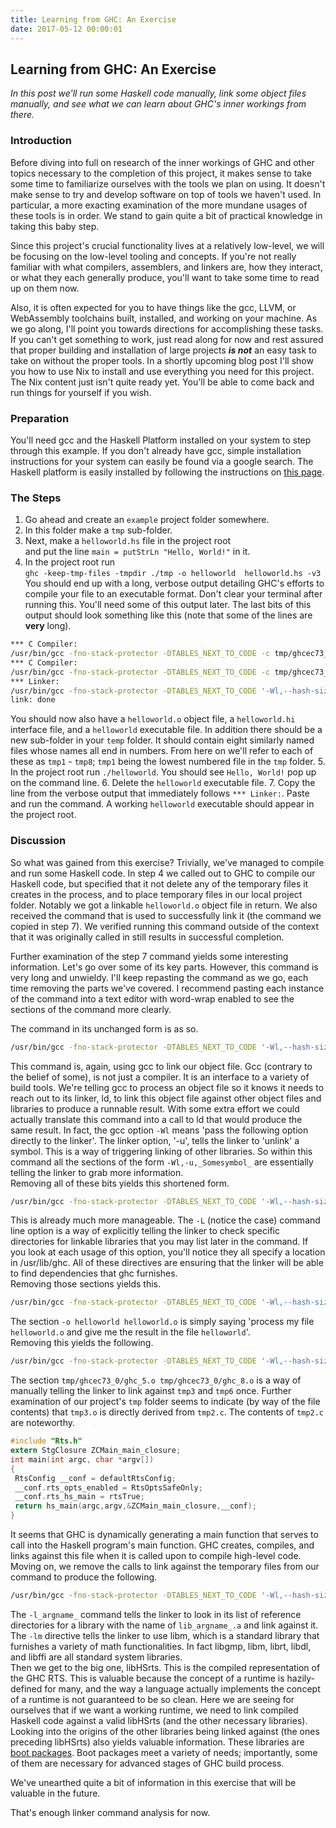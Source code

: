 ```yaml
---
title: Learning from GHC: An Exercise
date: 2017-05-12 00:00:01
---
```

## Learning from GHC: An Exercise
_In this post we'll run some Haskell code manually, link some object files manually, and see what we can learn about GHC's inner workings from there._

### Introduction
Before diving into full on research of the inner workings of GHC and other topics necessary to the completion of this project, it makes sense to take some time to familiarize ourselves with the tools we plan on using. It doesn't make sense to try and develop software on top of tools we haven't used. In particular, a more exacting examination of the more mundane usages of these tools is in order. We stand to gain quite a bit of practical knowledge in taking this baby step.

Since this project's crucial functionality lives at a relatively low-level, we will be focusing on the low-level tooling and concepts. If you're not really familiar with what compilers, assemblers, and linkers are, how they interact, or what they each generally produce, you'll want to take some time to read up on them now.

Also, it is often expected for you to have things like the gcc, LLVM, or WebAssembly toolchains built, installed, and working on your machine. As we go along, I'll point you towards directions for accomplishing these tasks. If you can't get something to work, just read along for now and rest assured that proper building and installation of large projects ***is not*** an easy task to take on without the proper tools. In a shortly upcoming blog post I'll show you how to use Nix to install and use everything you need for this project. The Nix content just isn't quite ready yet. You'll be able to come back and run things for yourself if you wish.

### Preparation
You'll need gcc and the Haskell Platform installed on your system to step through this example. If you don't already have gcc, simple installation instructions for your system can easily be found via a google search. The Haskell platform is easily installed by following the instructions on [this page](https://www.haskell.org/platform/).

### The Steps
1. Go ahead and create an `example` project folder somewhere.
2. In this folder make a `tmp` sub-folder.  
3. Next, make a `helloworld.hs` file in the project root  
and put the line `main = putStrLn "Hello, World!"` in it.
4. In the project root run  
`ghc -keep-tmp-files -tmpdir ./tmp -o helloworld  helloworld.hs -v3`  
You should end up with a long, verbose output detailing GHC's efforts to compile your file to an executable format. Don't clear your terminal after running this. You'll need some of this output later. The last bits of this output should look something like this (note that some of the lines are **very** long).
```bash
*** C Compiler:
/usr/bin/gcc -fno-stack-protector -DTABLES_NEXT_TO_CODE -c tmp/ghcec73_0/ghc_4.c -o tmp/ghcec73_0/ghc_5.o -I/usr/lib/ghc/include
*** C Compiler:
/usr/bin/gcc -fno-stack-protector -DTABLES_NEXT_TO_CODE -c tmp/ghcec73_0/ghc_7.s -o tmp/ghcec73_0/ghc_8.o -I/usr/lib/ghc/include
*** Linker:
/usr/bin/gcc -fno-stack-protector -DTABLES_NEXT_TO_CODE '-Wl,--hash-size=31' -Wl,--reduce-memory-overheads -Wl,--no-as-needed -o helloworld helloworld.o -L/usr/lib/ghc/base_HQfYBxpPvuw8OunzQu6JGM -L/usr/lib/ghc/integ_2aU3IZNMF9a7mQ0OzsZ0dS -L/usr/lib/ghc/ghcpr_8TmvWUcS1U1IKHT0levwg3 -L/usr/lib/ghc/rts tmp/ghcec73_0/ghc_5.o tmp/ghcec73_0/ghc_8.o -Wl,-u,ghczmprim_GHCziTypes_Izh_static_info -Wl,-u,ghczmprim_GHCziTypes_Czh_static_info -Wl,-u,ghczmprim_GHCziTypes_Fzh_static_info -Wl,-u,ghczmprim_GHCziTypes_Dzh_static_info -Wl,-u,base_GHCziPtr_Ptr_static_info -Wl,-u,ghczmprim_GHCziTypes_Wzh_static_info -Wl,-u,base_GHCziInt_I8zh_static_info -Wl,-u,base_GHCziInt_I16zh_static_info -Wl,-u,base_GHCziInt_I32zh_static_info -Wl,-u,base_GHCziInt_I64zh_static_info -Wl,-u,base_GHCziWord_W8zh_static_info -Wl,-u,base_GHCziWord_W16zh_static_info -Wl,-u,base_GHCziWord_W32zh_static_info -Wl,-u,base_GHCziWord_W64zh_static_info -Wl,-u,base_GHCziStable_StablePtr_static_info -Wl,-u,ghczmprim_GHCziTypes_Izh_con_info -Wl,-u,ghczmprim_GHCziTypes_Czh_con_info -Wl,-u,ghczmprim_GHCziTypes_Fzh_con_info -Wl,-u,ghczmprim_GHCziTypes_Dzh_con_info -Wl,-u,base_GHCziPtr_Ptr_con_info -Wl,-u,base_GHCziPtr_FunPtr_con_info -Wl,-u,base_GHCziStable_StablePtr_con_info -Wl,-u,ghczmprim_GHCziTypes_False_closure -Wl,-u,ghczmprim_GHCziTypes_True_closure -Wl,-u,base_GHCziPack_unpackCString_closure -Wl,-u,base_GHCziIOziException_stackOverflow_closure -Wl,-u,base_GHCziIOziException_heapOverflow_closure -Wl,-u,base_ControlziExceptionziBase_nonTermination_closure -Wl,-u,base_GHCziIOziException_blockedIndefinitelyOnMVar_closure -Wl,-u,base_GHCziIOziException_blockedIndefinitelyOnSTM_closure -Wl,-u,base_GHCziIOziException_allocationLimitExceeded_closure -Wl,-u,base_ControlziExceptionziBase_nestedAtomically_closure -Wl,-u,base_GHCziEventziThread_blockedOnBadFD_closure -Wl,-u,base_GHCziWeak_runFinalizzerBatch_closure -Wl,-u,base_GHCziTopHandler_flushStdHandles_closure -Wl,-u,base_GHCziTopHandler_runIO_closure -Wl,-u,base_GHCziTopHandler_runNonIO_closure -Wl,-u,base_GHCziConcziIO_ensureIOManagerIsRunning_closure -Wl,-u,base_GHCziConcziIO_ioManagerCapabilitiesChanged_closure -Wl,-u,base_GHCziConcziSync_runSparks_closure -Wl,-u,base_GHCziConcziSignal_runHandlersPtr_closure -lHSbase-4.8.2.0-HQfYBxpPvuw8OunzQu6JGM -lHSinteger-gmp-1.0.0.0-2aU3IZNMF9a7mQ0OzsZ0dS -lHSghc-prim-0.4.0.0-8TmvWUcS1U1IKHT0levwg3 -lHSrts -lgmp -lm -lrt -ldl -lffi
link: done
```
You should now also have a `helloworld.o` object file, a `helloworld.hi` interface file, and a `helloworld` executable file. In addition there should be a new sub-folder in your `temp` folder. It should contain eight similarly named files whose names all end in numbers. From here on we'll refer to each of these as `tmp1` - `tmp8`; `tmp1` being the lowest numbered file in the `tmp` folder.
5. In the project root run `./helloworld`. You should see `Hello, World!` pop up on the command line.
6. Delete the `helloworld` executable file.
7. Copy the line from the verbose output that immediately follows `*** Linker:`. Paste and run the command. A working `helloworld` executable should appear in the project root.

### Discussion
So what was gained from this exercise? Trivially, we've managed to compile and run some Haskell code. In step 4 we called out to GHC to compile our Haskell code, but specified that it not delete any of the temporary files it creates in the process, and to place temporary files in our local project folder. Notably we got a linkable `helloworld.o` object file in return. We also received the command that is used to successfully link it (the command we copied in step 7). We verified running this command outside of the context that it was originally called in still results in successful completion.  

Further examination of the step 7 command yields some interesting information. Let's go over some of its key parts. However, this command is very long and unwieldy. I'll keep repasting the command as we go, each time removing the parts we've covered. I recommend pasting each instance of the command into a text editor with word-wrap enabled to see the sections of the command more clearly.  

The command in its unchanged form is as so.
```bash
/usr/bin/gcc -fno-stack-protector -DTABLES_NEXT_TO_CODE '-Wl,--hash-size=31' -Wl,--reduce-memory-overheads -Wl,--no-as-needed -o helloworld helloworld.o -L/usr/lib/ghc/base_HQfYBxpPvuw8OunzQu6JGM -L/usr/lib/ghc/integ_2aU3IZNMF9a7mQ0OzsZ0dS -L/usr/lib/ghc/ghcpr_8TmvWUcS1U1IKHT0levwg3 -L/usr/lib/ghc/rts tmp/ghcec73_0/ghc_5.o tmp/ghcec73_0/ghc_8.o -Wl,-u,ghczmprim_GHCziTypes_Izh_static_info -Wl,-u,ghczmprim_GHCziTypes_Czh_static_info -Wl,-u,ghczmprim_GHCziTypes_Fzh_static_info -Wl,-u,ghczmprim_GHCziTypes_Dzh_static_info -Wl,-u,base_GHCziPtr_Ptr_static_info -Wl,-u,ghczmprim_GHCziTypes_Wzh_static_info -Wl,-u,base_GHCziInt_I8zh_static_info -Wl,-u,base_GHCziInt_I16zh_static_info -Wl,-u,base_GHCziInt_I32zh_static_info -Wl,-u,base_GHCziInt_I64zh_static_info -Wl,-u,base_GHCziWord_W8zh_static_info -Wl,-u,base_GHCziWord_W16zh_static_info -Wl,-u,base_GHCziWord_W32zh_static_info -Wl,-u,base_GHCziWord_W64zh_static_info -Wl,-u,base_GHCziStable_StablePtr_static_info -Wl,-u,ghczmprim_GHCziTypes_Izh_con_info -Wl,-u,ghczmprim_GHCziTypes_Czh_con_info -Wl,-u,ghczmprim_GHCziTypes_Fzh_con_info -Wl,-u,ghczmprim_GHCziTypes_Dzh_con_info -Wl,-u,base_GHCziPtr_Ptr_con_info -Wl,-u,base_GHCziPtr_FunPtr_con_info -Wl,-u,base_GHCziStable_StablePtr_con_info -Wl,-u,ghczmprim_GHCziTypes_False_closure -Wl,-u,ghczmprim_GHCziTypes_True_closure -Wl,-u,base_GHCziPack_unpackCString_closure -Wl,-u,base_GHCziIOziException_stackOverflow_closure -Wl,-u,base_GHCziIOziException_heapOverflow_closure -Wl,-u,base_ControlziExceptionziBase_nonTermination_closure -Wl,-u,base_GHCziIOziException_blockedIndefinitelyOnMVar_closure -Wl,-u,base_GHCziIOziException_blockedIndefinitelyOnSTM_closure -Wl,-u,base_GHCziIOziException_allocationLimitExceeded_closure -Wl,-u,base_ControlziExceptionziBase_nestedAtomically_closure -Wl,-u,base_GHCziEventziThread_blockedOnBadFD_closure -Wl,-u,base_GHCziWeak_runFinalizzerBatch_closure -Wl,-u,base_GHCziTopHandler_flushStdHandles_closure -Wl,-u,base_GHCziTopHandler_runIO_closure -Wl,-u,base_GHCziTopHandler_runNonIO_closure -Wl,-u,base_GHCziConcziIO_ensureIOManagerIsRunning_closure -Wl,-u,base_GHCziConcziIO_ioManagerCapabilitiesChanged_closure -Wl,-u,base_GHCziConcziSync_runSparks_closure -Wl,-u,base_GHCziConcziSignal_runHandlersPtr_closure -lHSbase-4.8.2.0-HQfYBxpPvuw8OunzQu6JGM -lHSinteger-gmp-1.0.0.0-2aU3IZNMF9a7mQ0OzsZ0dS -lHSghc-prim-0.4.0.0-8TmvWUcS1U1IKHT0levwg3 -lHSrts -lgmp -lm -lrt -ldl -lffi
```
This command is, again, using gcc to link our object file. Gcc (contrary to the belief of some), is not just a compiler. It is an interface to a variety of build tools. We're telling gcc to process an object file so it knows it needs to reach out to its linker, ld, to link this object file against other object files and libraries to produce a runnable result. With some extra effort we could actually translate this command into a call to ld that would produce the same result. In fact, the gcc option `-Wl` means 'pass the following option directly to the linker'. The linker option, '-u', tells the linker to 'unlink' a symbol. This is a way of triggering linking of other libraries. So within this command all the sections of the form `-Wl,-u,_Somesymbol_` are essentially telling the linker to grab more information.  
Removing all of these bits yields this shortened form.
```bash
/usr/bin/gcc -fno-stack-protector -DTABLES_NEXT_TO_CODE '-Wl,--hash-size=31' -Wl,--reduce-memory-overheads -Wl,--no-as-needed -o helloworld helloworld.o -L/usr/lib/ghc/base_HQfYBxpPvuw8OunzQu6JGM -L/usr/lib/ghc/integ_2aU3IZNMF9a7mQ0OzsZ0dS -L/usr/lib/ghc/ghcpr_8TmvWUcS1U1IKHT0levwg3 -L/usr/lib/ghc/rts tmp/ghcec73_0/ghc_5.o tmp/ghcec73_0/ghc_8.o -lHSbase-4.8.2.0-HQfYBxpPvuw8OunzQu6JGM -lHSinteger-gmp-1.0.0.0-2aU3IZNMF9a7mQ0OzsZ0dS -lHSghc-prim-0.4.0.0-8TmvWUcS1U1IKHT0levwg3 -lHSrts -lgmp -lm -lrt -ldl -lffi
```
This is already much more manageable. The `-L` (notice the case) command line option is a way of explicitly telling the linker to check specific directories for linkable libraries that you may list later in the command. If you look at each usage of this option, you'll notice they all specify a location in /usr/lib/ghc. All of these directives are ensuring that the linker will be able to find dependencies that ghc furnishes.  
Removing those sections yields this.
```bash
/usr/bin/gcc -fno-stack-protector -DTABLES_NEXT_TO_CODE '-Wl,--hash-size=31' -Wl,--reduce-memory-overheads -Wl,--no-as-needed -o helloworld helloworld.o tmp/ghcec73_0/ghc_5.o tmp/ghcec73_0/ghc_8.o -lHSbase-4.8.2.0-HQfYBxpPvuw8OunzQu6JGM -lHSinteger-gmp-1.0.0.0-2aU3IZNMF9a7mQ0OzsZ0dS -lHSghc-prim-0.4.0.0-8TmvWUcS1U1IKHT0levwg3 -lHSrts -lgmp -lm -lrt -ldl -lffi
```
The section `-o helloworld helloworld.o` is simply saying 'process my file `helloworld.o` and give me the result in the file `helloworld`'.  
Removing this yields the following.
```bash
/usr/bin/gcc -fno-stack-protector -DTABLES_NEXT_TO_CODE '-Wl,--hash-size=31' -Wl,--reduce-memory-overheads -Wl,--no-as-needed tmp/ghcec73_0/ghc_5.o tmp/ghcec73_0/ghc_8.o -lHSbase-4.8.2.0-HQfYBxpPvuw8OunzQu6JGM -lHSinteger-gmp-1.0.0.0-2aU3IZNMF9a7mQ0OzsZ0dS -lHSghc-prim-0.4.0.0-8TmvWUcS1U1IKHT0levwg3 -lHSrts -lgmp -lm -lrt -ldl -lffi
```
The section `tmp/ghcec73_0/ghc_5.o tmp/ghcec73_0/ghc_8.o` is a way of manually telling the linker to link against `tmp3` and `tmp6` once. Further examination of our project's `tmp` folder seems to indicate (by way of the file contents) that `tmp3.o` is directly derived from `tmp2.c`. The contents of `tmp2.c` are noteworthy.  
```c
#include "Rts.h"
extern StgClosure ZCMain_main_closure;
int main(int argc, char *argv[])
{
 RtsConfig __conf = defaultRtsConfig;
 __conf.rts_opts_enabled = RtsOptsSafeOnly;
 __conf.rts_hs_main = rtsTrue;
 return hs_main(argc,argv,&ZCMain_main_closure,__conf);
}
```
It seems that GHC is dynamically generating a main function that serves to call into the Haskell program's main function. GHC creates, compiles, and links against this file when it is called upon to compile high-level code.
Moving on, we remove the calls to link against the temporary files from our command to produce the following.
```bash
/usr/bin/gcc -fno-stack-protector -DTABLES_NEXT_TO_CODE '-Wl,--hash-size=31' -Wl,--reduce-memory-overheads -Wl,--no-as-needed -lHSbase-4.8.2.0-HQfYBxpPvuw8OunzQu6JGM -lHSinteger-gmp-1.0.0.0-2aU3IZNMF9a7mQ0OzsZ0dS -lHSghc-prim-0.4.0.0-8TmvWUcS1U1IKHT0levwg3 -lHSrts -lgmp -lm -lrt -ldl -lffi
```
The `-l_argname_` command tells the linker to look in its list of reference directories for a library with the name of `lib_argname_.a` and link against it. The `-lm` directive tells the linker to use libm, which is a standard library that furnishes a variety of math functionalities. In fact libgmp, libm, librt, libdl, and libffi are all standard system libraries.   
Then we get to the big one, libHSrts. This is the compiled representation of the GHC RTS. This is valuable because the concept of a runtime is hazily-defined for many, and the way a language actually implements the concept of a runtime is not guaranteed to be so clean. Here we are seeing for ourselves that if we want a working runtime, we need to link compiled Haskell code against a valid libHSrts (and the other necessary libraries). Looking into the origins of the other libraries being linked against (the ones preceding libHSrts) also yields valuable information. These libraries are [boot packages](https://ghc.haskell.org/trac/ghc/wiki/Commentary/Libraries). Boot packages meet a variety of needs; importantly, some of them are necessary for advanced stages of GHC build process.  

We've unearthed quite a bit of information in this exercise that will be valuable in the future.  

That's enough linker command analysis for now.
